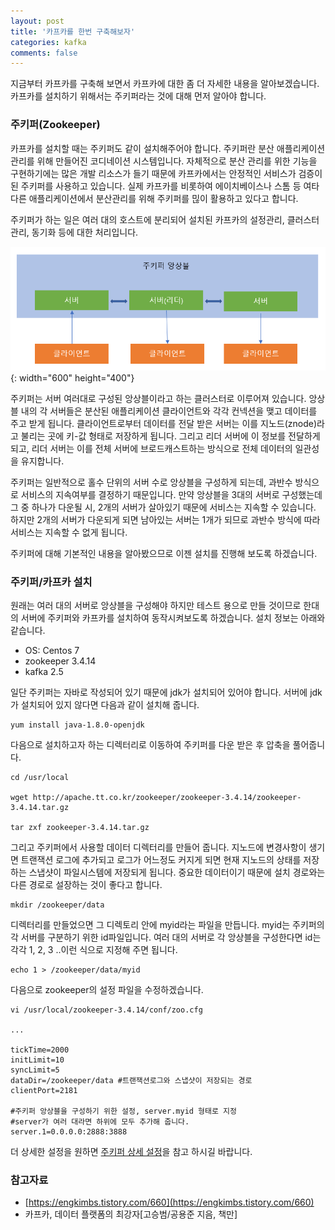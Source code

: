 ```yaml
---
layout: post
title: '카프카를 한번 구축해보자'
categories: kafka
comments: false
---
```


지금부터 카프카를 구축해 보면서 카프카에 대한 좀 더 자세한 내용을 알아보겠습니다. 카프카를 설치하기 위해서는 주키퍼라는 것에 대해 먼저 알아야 합니다.  

### 주키퍼(Zookeeper)
카프카를 설치할 때는 주키퍼도 같이 설치해주어야 합니다. 주키퍼란 분산 애플리케이션 관리를 위해 만들어진 코디네이션 시스템입니다. 자체적으로 분산 관리를 위한 기능을 구현하기에는 많은 개발 리소스가 들기 때문에 카프카에서는 안정적인 서비스가 검증이 된 주키퍼를 사용하고 있습니다. 실제 카프카를 비롯하여 에이치베이스나 스톰 등 여타 다른 애플리케이션에서 분산관리를 위해 주키퍼를 믾이 활용하고 있다고 합니다. 

주키퍼가 하는 일은 여러 대의 호스트에 분리되어 설치된 카프카의 설정관리, 클러스터 관리, 동기화 등에 대한 처리입니다. 


![주키퍼](/assets/img/kafka/kafka-02.PNG){: width="600" height="400"}

주키퍼는 서버 여러대로 구성된 앙상블이라고 하는 클러스터로 이루어져 있습니다. 앙상블 내의 각 서버들은 분산된 애플리케이션 클라이언트와 각각 컨넥션을 맺고 데이터를 주고 받게 됩니다. 클라이언트로부터 데이터를 전달 받은 서버는 이를 지노드(znode)라고 불리는 곳에 키-값 형태로 저장하게 됩니다. 그리고 리더 서버에 이 정보를 전달하게 되고, 리더 서버는 이를 전체 서버에 브로드캐스트하는 방식으로 전체 데이터의 일관성을 유지합니다.

주키퍼는 일반적으로 홀수 단위의 서버 수로 앙상블을 구성하게 되는데, 과반수 방식으로 서비스의 지속여부를 결정하기 때문입니다. 만약 앙상블을 3대의 서버로 구성했는데 그 중 하나가 다운될 시, 2개의 서버가 살아있기 때문에 서비스는 지속할 수 있습니다. 하지만 2개의 서버가 다운되게 되면 남아있는 서버는 1개가 되므로 과반수 방식에 따라 서비스는 지속할 수 없게 됩니다. 

주키퍼에 대해 기본적인 내용을 알아봤으므로 이젠 설치를 진행해 보도록 하겠습니다.

### 주키퍼/카프카 설치
원래는 여러 대의 서버로 앙상블을 구성해야 하지만 테스트 용으로 만들 것이므로 한대의 서버에 주키퍼와 카프카를 설치하여 동작시켜보도록 하겠습니다. 설치 정보는 아래와 같습니다. 

- OS: Centos 7
- zookeeper 3.4.14
- kafka 2.5

일단 주키퍼는 자바로 작성되어 있기 때문에 jdk가 설치되어 있어야 합니다. 서버에 jdk가 설치되어 있지 않다면 다음과 같이 설치해 줍니다.
```
yum install java-1.8.0-openjdk
```

다음으로 설치하고자 하는 디렉터리로 이동하여 주키퍼를 다운 받은 후 압축을 풀어줍니다. 
```
cd /usr/local

wget http://apache.tt.co.kr/zookeeper/zookeeper-3.4.14/zookeeper-3.4.14.tar.gz

tar zxf zookeeper-3.4.14.tar.gz
```

그리고 주키퍼에서 사용할 데이터 디렉터리를 만들어 줍니다. 지노드에 변경사항이 생기면 트랜잭션 로그에 추가되고 로그가 어느정도 커지게 되면 현재 지노드의 상태를 저장하는 스냅샷이 파일시스템에 저장되게 됩니다. 중요한 데이터이기 때문에 설치 경로와는 다른 경로로 설장하는 것이 좋다고 합니다. 
```
mkdir /zookeeper/data
```

디렉터리를 만들었으면 그 디렉토리 안에 myid라는 파일을 만듭니다. myid는 주키퍼의 각 서버를 구분하기 위한 id파일입니다. 여러 대의 서버로 각 앙상블을 구성한다면 id는 각각 1, 2, 3 ..이런 식으로 지정해 주면 됩니다.
```
echo 1 > /zookeeper/data/myid
```

다음으로 zookeeper의 설정 파일을 수정하겠습니다. 
```
vi /usr/local/zookeeper-3.4.14/conf/zoo.cfg    

...

tickTime=2000 
initLimit=10
syncLimit=5
dataDir=/zookeeper/data #트랜잭션로그와 스냅샷이 저장되는 경로
clientPort=2181

#주키퍼 앙상블을 구성하기 위한 설정, server.myid 형태로 지정
#server가 여러 대라면 하위에 모두 추가해 줍니다.
server.1=0.0.0.0:2888:3888 
```
더 상세한 설정을 원하면 [주키퍼 상세 설정](https://zookeeper.apache.org/doc/current/zookeeperAdmin.html#sc_configuration)을 참고 하시길 바랍니다. 


### 참고자료
- [https://engkimbs.tistory.com/660](https://engkimbs.tistory.com/660)
- 카프카, 데이터 플랫폼의 최강자[고승범/공용준 지음, 책만]